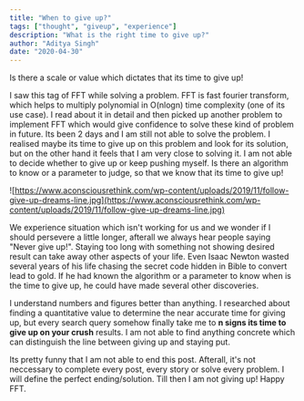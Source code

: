 ```yaml
---
title: "When to give up?"
tags: ["thought", "giveup", "experience"]
description: "What is the right time to give up?"
author: "Aditya Singh"
date: "2020-04-30"
---
```



Is there a scale or value which dictates that its time to give up!

I saw this tag of FFT while solving a problem. FFT is fast fourier transform, which helps to multiply polynomial in 
O(nlogn) time complexity (one of its use case). I read about it in detail and then picked up another problem to implement FFT which would give confidence to solve these kind of problem in future. Its been 2 days and I am still not able to solve the problem. I realised maybe its time to give up on this problem and look for its solution, but on the other hand it feels that I am very close to solving it. I am not able to decide whether to give up or keep pushing myself. Is there an algorithm to know or a parameter to judge, so that we know that its time to give up!

![https://www.aconsciousrethink.com/wp-content/uploads/2019/11/follow-give-up-dreams-line.jpg](https://www.aconsciousrethink.com/wp-content/uploads/2019/11/follow-give-up-dreams-line.jpg)

We experience situation which isn't working for us and we wonder if I should persevere a little longer, afterall we always hear people saying "Never give up!". Staying too long with something not showing desired result can take away other aspects of your life. Even Isaac Newton wasted several years of his life chasing the secret code hidden in Bible to convert lead to gold. If he had known the algorithm or a parameter to know when is the time to give up, he could have made several other discoveries.

I understand numbers and figures better than anything. I researched about finding a quantitative value to determine the near accurate time for giving up, but every search query somehow finally take me to **n signs its time to give up on your crush** results. I am not able to find anything concrete which can distinguish the line between giving up and staying put.

Its pretty funny that I am not able to end this post. Afterall, it's not neccessary to complete every post, every story or solve every problem. I will define the perfect ending/solution. Till then I am not giving up! Happy FFT.